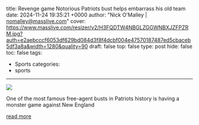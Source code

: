 title: Revenge game Notorious Patriots bust helps embarrass his old team
date: 2024-11-24 19:35:21 +0000
author: "Nick O'Malley | nomalley@masslive.com"
cover: https://www.masslive.com/resizer/v2/H3FQDTW4NBGLZGGWNBXJZFPZRM.jpg?auth=e2aebcccf6053df629bd084d3f8f4dcbf004e47570187487ed5cbaceb5df3a8a&width=1280&quality=90
draft: false
top: false
type: post
hide: false
toc: false
tags:
  - Sports
categories:
  - sports
---

![](https://www.masslive.com/resizer/v2/H3FQDTW4NBGLZGGWNBXJZFPZRM.jpg?auth=e2aebcccf6053df629bd084d3f8f4dcbf004e47570187487ed5cbaceb5df3a8a&width=1280&quality=90)

One of the most famous free-agent busts in Patriots history is having a monster game against New England

[read more](https://www.masslive.com/patriots/2024/11/revenge-game-notorious-patriots-bust-helps-embarrass-his-old-team-nicknacks.html)
